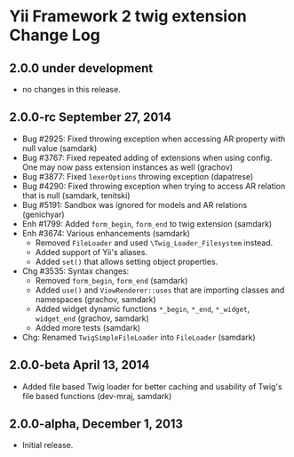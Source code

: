 Yii Framework 2 twig extension Change Log
=========================================

2.0.0 under development
-----------------------

- no changes in this release.


2.0.0-rc September 27, 2014
---------------------------

- Bug #2925: Fixed throwing exception when accessing AR property with null value (samdark)
- Bug #3767: Fixed repeated adding of extensions when using config. One may now pass extension instances as well (grachov)
- Bug #3877: Fixed `lexerOptions` throwing exception (dapatrese)
- Bug #4290: Fixed throwing exception when trying to access AR relation that is null (samdark, tenitski)
- Bug #5191: Sandbox was ignored for models and AR relations (genichyar)
- Enh #1799: Added `form_begin`, `form_end` to twig extension (samdark)
- Enh #3674: Various enhancements (samdark)
    - Removed `FileLoader` and used `\Twig_Loader_Filesystem` instead.
    - Added support of Yii's aliases.
    - Added `set()` that allows setting object properties.
- Chg #3535: Syntax changes:
    - Removed `form_begin`, `form_end` (samdark)
    - Added `use()` and `ViewRenderer::uses` that are importing classes and namespaces (grachov, samdark)
    - Added widget dynamic functions `*_begin`, `*_end`, `*_widget`, `widget_end` (grachov, samdark)
    - Added more tests (samdark)
- Chg: Renamed `TwigSimpleFileLoader` into `FileLoader` (samdark)

2.0.0-beta April 13, 2014
-------------------------

- Added file based Twig loader for better caching and usability of Twig's file based functions (dev-mraj, samdark)

2.0.0-alpha, December 1, 2013
-----------------------------

- Initial release.
